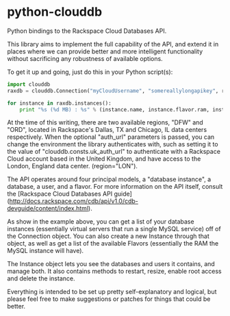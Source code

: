 python-clouddb
==============

Python bindings to the Rackspace Cloud Databases API.

This library aims to implement the full capability of the API, and extend it in places where we can provide better and more intelligent functionality without sacrificing any robustness of available options.

To get it up and going, just do this in your Python script(s):

```python
import clouddb
raxdb = clouddb.Connection("myCloudUsername", "somereallylongapikey", region="ord")

for instance in raxdb.instances():
    print "%s (%d MB) : %s" % (instance.name, instance.flavor.ram, instance.hostnmae)
```

At the time of this writing, there are two available regions, "DFW" and "ORD", located in Rackspace's Dallas, TX and Chicago, IL data centers respectively.  When the optional "auth_url" parameters is passed, you can change the environment the library authenticates with, such as setting it to the value of "clouddb.consts.uk_auth_url" to authenticate with a Rackspace Cloud account based in the United Kingdom, and have access to the London, England data center.  (region="LON").

The API operates around four principal models, a "database instance", a database, a user, and a flavor.  For more information on the API itself, consult the [Rackspace Cloud Databases API guide] (http://docs.rackspace.com/cdb/api/v1.0/cdb-devguide/content/index.html).

As show in the example above, you can get a list of your database instances (essentially virtual servers that run a single MySQL service) off of the Connection object.  You can also create a new Instance through that object, as well as get a list of the available Flavors (essentially the RAM the MySQL instance will have).

The Instance object lets you see the databases and users it contains, and manage both.  It also contains methods to restart, resize, enable root access and delete the instance.

Everything is intended to be set up pretty self-explanatory and logical, but please feel free to make suggestions or patches for things that could be better.

